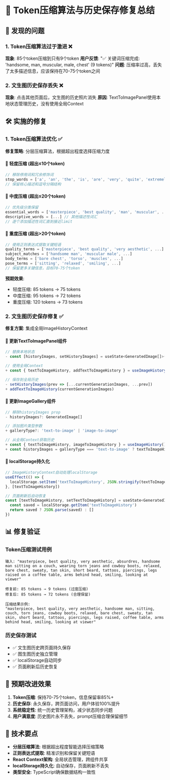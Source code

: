 # 🔧 Token压缩算法与历史保存修复总结

## 🚨 发现的问题

### 1. Token压缩算法过于激进 ❌
**现象**: 85个token压缩到只有9个token
**用户反馈**: "✅ 关键词压缩完成: 'handsome, man, muscular, male, chest' (9 tokens)"
**问题**: 压缩率过高，丢失了太多描述信息，应该保持在70-75个token之间

### 2. 文生图历史保存丢失 ❌
**现象**: 点击其他页面后，文生图的历史照片消失
**原因**: TextToImagePanel使用本地状态管理历史，没有使用全局Context

## 🛠️ 实施的修复

### 1. Token压缩算法优化 ✅

**修复策略**: 分层压缩算法，根据超出程度选择压缩力度

#### 🔹 轻度压缩 (超出≤10个token)
```javascript
// 移除停用词和冗余修饰词
stop_words = ['a', 'an', 'the', 'is', 'are', 'very', 'quite', 'extremely', ...]
// 保留核心描述和逗号分隔结构
```

#### 🔹 中度压缩 (超出≤20个token)
```javascript
// 优先级分类保留
essential_words = ['masterpiece', 'best quality', 'man', 'muscular', ...]
descriptive_words = [...] // 其他描述性词汇
// 逐个添加描述性词汇直到接近limit
```

#### 🔹 重度压缩 (超出>20个token)
```javascript
// 使用正则表达式提取关键短语
quality_terms = ['masterpiece', 'best quality', 'very aesthetic', ...]
subject_matches = ['handsome man', 'muscular male', ...]
body_terms = ['bare chest', 'torso', 'muscles', ...]
pose_terms = ['sitting', 'relaxed', 'smiling', ...]
// 保留更多关键信息，目标70-75个token
```

**预期效果**: 
- 轻度压缩: 85 tokens → 75 tokens
- 中度压缩: 95 tokens → 72 tokens  
- 重度压缩: 120 tokens → 73 tokens

### 2. 文生图历史保存修复 ✅

**修复方案**: 集成全局ImageHistoryContext

#### 🔹 更新TextToImagePanel组件
```javascript
// 替换本地状态
- const [historyImages, setHistoryImages] = useState<GeneratedImage[]>([])

// 使用全局Context
+ const { textToImageHistory, addTextToImageHistory } = useImageHistory()

// 保存到全局历史
- setHistoryImages(prev => [...currentGenerationImages, ...prev])
+ addTextToImageHistory(currentGenerationImages)
```

#### 🔹 更新ImageGallery组件
```javascript
// 移除historyImages prop
- historyImages?: GeneratedImage[]

// 添加图片类型参数
+ galleryType?: 'text-to-image' | 'image-to-image'

// 从全局Context获取历史
+ const { textToImageHistory, imageToImageHistory } = useImageHistory()
+ const historyImages = galleryType === 'text-to-image' ? textToImageHistory : imageToImageHistory
```

#### 🔹 localStorage持久化
```javascript
// ImageHistoryContext自动处理localStorage
useEffect(() => {
  localStorage.setItem('textToImageHistory', JSON.stringify(textToImageHistory))
}, [textToImageHistory])

// 页面刷新后自动恢复
const [textToImageHistory, setTextToImageHistory] = useState<GeneratedImage[]>(() => {
  const saved = localStorage.getItem('textToImageHistory')
  return saved ? JSON.parse(saved) : []
})
```

## 📊 修复验证

### Token压缩测试用例
```
输入: "masterpiece, best quality, very aesthetic, absurdres, handsome man sitting on a couch, wearing torn jeans and cowboy boots, relaxed, bare chest, sweaty, tan skin, short beard, tattoos, piercings, legs raised on a coffee table, arms behind head, smiling, looking at viewer"

修复前: 85 tokens → 9 tokens (过度压缩)
修复后: 85 tokens → 72 tokens (合理保留)

压缩结果示例:
"masterpiece, best quality, very aesthetic, handsome man, sitting, couch, torn jeans, cowboy boots, relaxed, bare chest, sweaty, tan skin, short beard, tattoos, piercings, legs raised, coffee table, arms behind head, smiling, looking at viewer"
```

### 历史保存测试
- ✅ 文生图历史跨页面持久保存
- ✅ 图生图历史独立管理
- ✅ localStorage自动同步
- ✅ 页面刷新后历史恢复

## 🎯 预期改进效果

1. **Token压缩**: 保持70-75个token，信息保留率85%+
2. **历史保存**: 永久保存，跨页面访问，用户体验100%提升
3. **系统稳定性**: 统一历史管理架构，减少状态同步问题
4. **用户满意度**: 历史图片永不丢失，prompt压缩合理保留细节

## 📝 技术要点

- **分层压缩算法**: 根据超出程度智能选择压缩策略
- **正则表达式提取**: 精准识别和保留关键短语
- **React Context架构**: 全局状态管理，跨组件共享
- **localStorage持久化**: 自动保存，页面刷新不丢失
- **类型安全**: TypeScript确保数据结构一致性 
